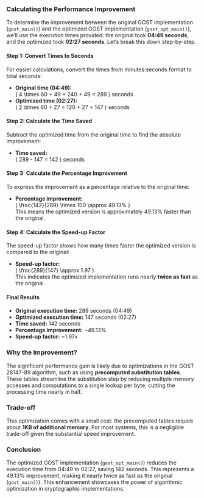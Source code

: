 ### Calculating the Performance Improvement

To determine the improvement between the original GOST implementation (`gost_main()`) and the optimized GOST implementation (`gost_opt_main()`), we’ll use the execution times provided: the original took **04:49 seconds**, and the optimized took **02:27 seconds**. Let’s break this down step-by-step.

#### Step 1: Convert Times to Seconds
For easier calculations, convert the times from minutes:seconds format to total seconds:
- **Original time (04:49):**  
  \( 4 \times 60 + 49 = 240 + 49 = 289 \) seconds
- **Optimized time (02:27):**  
  \( 2 \times 60 + 27 = 120 + 27 = 147 \) seconds

#### Step 2: Calculate the Time Saved
Subtract the optimized time from the original time to find the absolute improvement:
- **Time saved:**  
  \( 289 - 147 = 142 \) seconds

#### Step 3: Calculate the Percentage Improvement
To express the improvement as a percentage relative to the original time:
- **Percentage improvement:**  
  \( \frac{142}{289} \times 100 \approx 49.13\% \)  
This means the optimized version is approximately 49.13% faster than the original.

#### Step 4: Calculate the Speed-up Factor
The speed-up factor shows how many times faster the optimized version is compared to the original:
- **Speed-up factor:**  
  \( \frac{289}{147} \approx 1.97 \)  
This indicates the optimized implementation runs nearly **twice as fast** as the original.

#### Final Results
- **Original execution time:** 289 seconds (04:49)
- **Optimized execution time:** 147 seconds (02:27)
- **Time saved:** 142 seconds
- **Percentage improvement:** ~49.13%
- **Speed-up factor:** ~1.97x

### Why the Improvement?
The significant performance gain is likely due to optimizations in the GOST 28147-89 algorithm, such as using **precomputed substitution tables**. These tables streamline the substitution step by reducing multiple memory accesses and computations to a single lookup per byte, cutting the processing time nearly in half.

### Trade-off
This optimization comes with a small cost: the precomputed tables require about **1KB of additional memory**. For most systems, this is a negligible trade-off given the substantial speed improvement.

### Conclusion
The optimized GOST implementation (`gost_opt_main()`) reduces the execution time from 04:49 to 02:27, saving 142 seconds. This represents a 49.13% improvement, making it nearly twice as fast as the original (`gost_main()`). This enhancement showcases the power of algorithmic optimization in cryptographic implementations.